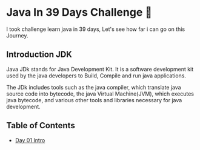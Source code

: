 # Java In 39 Days Challenge 🍁
I took challenge learn java in 39 days, Let's see how far i can go on this Journey. 

## Introduction JDK
Java JDk stands for Java Development Kit. It is a software development kit used by the java developers to Build, Compile and run java applications. 

The JDk includes tools such as the java compiler, which translate java source code into bytecode, the java Virtual Machine(JVM), which executes java bytecode, and various other tools and libraries necessary for java development.

## Table of Contents 

- [Day 01 Intro](/Day_01_Intro/Readme.md)